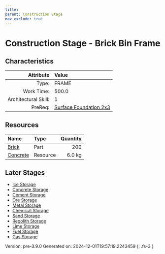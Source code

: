 ```yaml
---
title: 
parent: Construction Stage
nav_exclude: true
---
```

# Construction Stage - Brick Bin Frame


## Characteristics

| Attribute      | Value |
|--------:|:------|
|Type:|FRAME|
|Work Time:|500.0|
|Architectural Skill:|1|
|PreReq:|[Surface Foundation 2x3](../construction/surface-foundation-2x3.html)|

## Resources

| Name | Type | Quantity |
|:-----|:-----|-----:|
|[Brick](../part/brick.html)|Part|200|
|[Concrete](../resource/concrete.html)|Resource|6.0 kg|

## Later Stages
- [Ice Storage](../construction/ice-storage.html)
- [Concrete Storage](../construction/concrete-storage.html)
- [Cement Storage](../construction/cement-storage.html)
- [Ore Storage](../construction/ore-storage.html)
- [Metal Storage](../construction/metal-storage.html)
- [Chemical Storage](../construction/chemical-storage.html)
- [Sand Storage](../construction/sand-storage.html)
- [Regolith Storage](../construction/regolith-storage.html)
- [Lime Storage](../construction/lime-storage.html)
- [Fuel Storage](../construction/fuel-storage.html)
- [Gas Storage](../construction/gas-storage.html)


Version: pre-3.9.0 Generated on: 2024-12-01T19:57:19.2243459
{: .fs-3 }